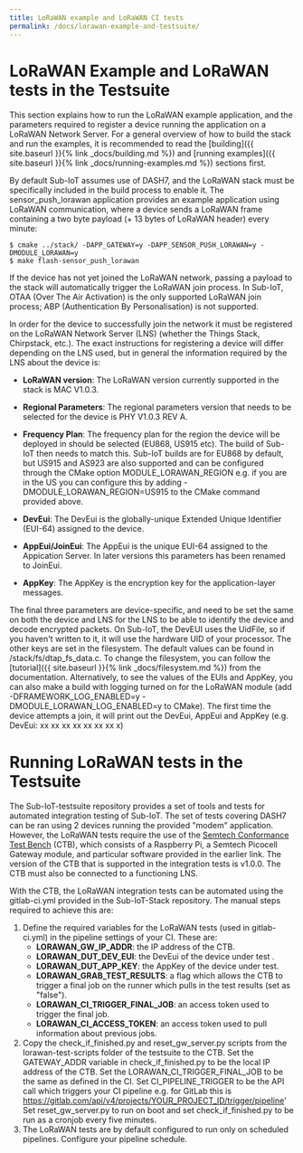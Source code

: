 ```yaml
---
title: LoRaWAN example and LoRaWAN CI tests
permalink: /docs/lorawan-example-and-testsuite/
---
```


# LoRaWAN Example and LoRaWAN tests in the Testsuite

This section explains how to run the LoRaWAN example application, and the parameters required to register a device running the application on a LoRaWAN Network Server. For a general overview of how to build the stack and run the examples, it is recommended to read the [building]({{ site.baseurl }}{% link _docs/building.md %}) and [running examples]({{ site.baseurl }}{% link _docs/running-examples.md %}) sections first.

By default Sub-IoT assumes use of DASH7, and the LoRaWAN stack must be specifically included in the build process to enable it. The sensor_push_lorawan application provides an example application using LoRaWAN communication, where a device sends a LoRaWAN frame containing a two byte payload (+ 13 bytes of LoRaWAN header) every minute:

    $ cmake ../stack/ -DAPP_GATEWAY=y -DAPP_SENSOR_PUSH_LORAWAN=y -DMODULE_LORAWAN=y
    $ make flash-sensor_push_lorawan

If the device has not yet joined the LoRaWAN network, passing a payload to the stack will automatically trigger the LoRaWAN join process. In Sub-IoT, OTAA (Over The Air Activation) is the only supported LoRaWAN join process; ABP (Authentication By Personalisation) is not supported.

In order for the device to successfully join the network it must be registered on the LoRaWAN Network Server (LNS) (whether the Things Stack, Chirpstack, etc.). The exact instructions for registering a device will differ depending on the LNS used, but in general the information required by the LNS about the device is:

- **LoRaWAN version**: The LoRaWAN version currently supported in the stack is MAC V1.0.3. 

- **Regional Parameters**: The regional parameters version that needs to be selected for the device is PHY V1.0.3 REV A.

- **Frequency Plan**: The frequency plan for the region the device will be deployed in should be selected (EU868, US915 etc). The build of Sub-IoT then needs to match this. Sub-IoT builds are for EU868 by default, but US915 and AS923 are also supported and can be configured through the CMake option MODULE_LORAWAN_REGION e.g. if you are in the US you can configure this by adding -DMODULE_LORAWAN_REGION=US915 to the CMake command provided above.

- **DevEui**: The DevEui is the globally-unique Extended Unique Identifier (EUI-64) assigned to the device.

- **AppEui/JoinEui**: The AppEui is the unique EUI-64 assigned to the Appication Server. In later versions this parameters has been renamed to JoinEui.

- **AppKey**: The AppKey is the encryption key for the application-layer messages.

The final three parameters are device-specific, and need to be set the same on both the device and LNS for the LNS to be able to identify the device and decode encrypted packets. On Sub-IoT, the DevEUI uses the UidFile, so if you haven't written to it, it will use the hardware UID of your processor. The other keys are set in the filesystem. The default values can be found in /stack/fs/dtap_fs_data.c. To change the filesystem, you can follow the [tutorial]({{ site.baseurl }}{% link _docs/filesystem.md %}) from the documentation. Alternatively, to see the values of the EUIs and AppKey, you can also make a build with logging turned on for the LoRaWAN module (add -DFRAMEWORK_LOG_ENABLED=y -DMODULE_LORAWAN_LOG_ENABLED=y to CMake). The first time the device attempts a join, it will print out the DevEui, AppEui and AppKey (e.g. DevEui: xx xx xx xx xx xx xx x)

# Running LoRaWAN tests in the Testsuite

The Sub-IoT-testsuite repository provides a set of tools and tests for automated integration testing of Sub-IoT. The set of tests covering DASH7 can be ran using 2 devices running the provided "modem" application. However, the LoRaWAN tests require the use of the [Semtech Conformance Test Bench](https://lora-developers.semtech.com/build/tools/conformance-test-bench/introduction-and-objectives/) (CTB), which consists of a Raspberry Pi, a Semtech Picocell Gateway module, and particular software provided in the earlier link. The version of the CTB that is supported in the integration tests is v1.0.0. The CTB must also be connected to a functioning LNS.

With the CTB, the LoRaWAN integration tests can be automated using the gitlab-ci.yml provided in the Sub-IoT-Stack repository. The manual steps required to achieve this are:

1. Define the required variables for the LoRaWAN tests (used in gitlab-ci.yml) in the pipeline settings of your CI. These are:
    - **LORAWAN_GW_IP_ADDR**: the IP address of the CTB.
    - **LORAWAN_DUT_DEV_EUI**: the DevEui of the device under test .
    - **LORAWAN_DUT_APP_KEY**: the AppKey of the device under test.
    - **LORAWAN_GRAB_TEST_RESULTS**: a flag which allows the CTB to trigger a final job on the runner which pulls in the test results (set as "false").
    - **LORAWAN_CI_TRIGGER_FINAL_JOB**: an access token used to trigger the final job.
    - **LORAWAN_CI_ACCESS_TOKEN**: an access token used to pull information about previous jobs.
2. Copy the check_if_finished.py and reset_gw_server.py scripts from the lorawan-test-scripts folder of the testsuite to the CTB. Set the GATEWAY_ADDR variable in check_if_finished.py to be the local IP address of the CTB. Set the LORAWAN_CI_TRIGGER_FINAL_JOB to be the same as defined in the CI. Set CI_PIPELINE_TRIGGER to be the API call which triggers your CI pipeline e.g. for GitLab this is https://gitlab.com/api/v4/projects/YOUR_PROJECT_ID/trigger/pipeline' Set reset_gw_server.py to run on boot and set check_if_finished.py to be run as a cronjob every five minutes.
3. The LoRaWAN tests are by default configured to run only on scheduled pipelines. Configure your pipeline schedule.


